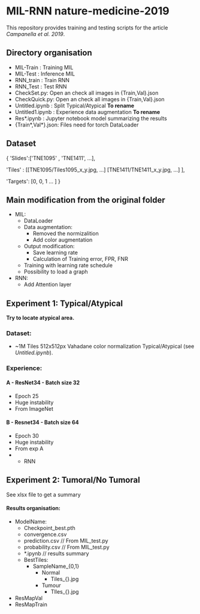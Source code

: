 # MIL-RNN nature-medicine-2019
This repository provides training and testing scripts for the article *Campanella et al. 2019*.
## Directory organisation
+ MIL-Train : Training MIL
+ MIL-Test : Inference MIL
+ RNN_train : Train RNN
+ RNN_Test : Test RNN
+ CheckSet.py: Open an check all images in {Train,Val}.json
+ CheckQuick.py: Open an check all images in {Train,Val}.json
+ Untitled.ipynb : Split Typical/Atypical **To rename**
+ Untitled1.ipynb : Experience data augmentation **To rename**
+ Res*.ipynb : Jupyter notebook model summarizing the results
+ {Train*,Val*}.json: Files need for torch DataLoader
## Dataset
{
  'Slides':['TNE1095' , 'TNE1411', ...],

  'Tiles' : [[TNE1095/Tiles1095_x_y.jpg, ...]
            [TNE1411/TNE1411_x_y.jpg, ...] ],

  'Targets': [0, 0, 1 ... ]
}
## Main modification from the original folder
- MIL:
  - DataLoader
  - Data augmentation:
    + Removed the normizalition
    + Add color augmentation
  - Output modification:
    + Save learning rate
    + Calculation of Training error, FPR, FNR
  - Training with learning rate schedule
  - Possibility to load a graph
- RNN:
  - Add Attention layer

## Experiment 1: Typical/Atypical
**Try to locate atypical area.**
### Dataset:
- ~1M Tiles 512x512px Vahadane color normalization Typical/Atypical (see *Untitled.ipynb*).
### Experience:
#### A - ResNet34 - Batch size 32
- Epoch 25
- Huge instability
- From ImageNet
#### B - Resnet34 - Batch size 64
- Epoch 30
- Huge instability
- From exp A
- + RNN

## Experiment 2: Tumoral/No Tumoral
See xlsx file to get a summary
#### Results organisation:
+ ModelName:
  - Checkpoint_best.pth
  - convergence.csv
  - prediction.csv // From MIL_test.py
  - probability.csv // From MIL_test.py
  - *.ipynb // results summary
  - BestTiles:
    - SampleName_{0,1}
      - Normal
        - Tiles_{}.jpg
      - Tumour
        - TIles_{}.jpg
+ ResMapVal
+ ResMapTrain
